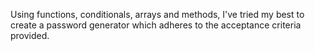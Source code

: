 Using functions, conditionals, arrays and methods, I've tried my best to create a password generator which adheres to the acceptance criteria provided.